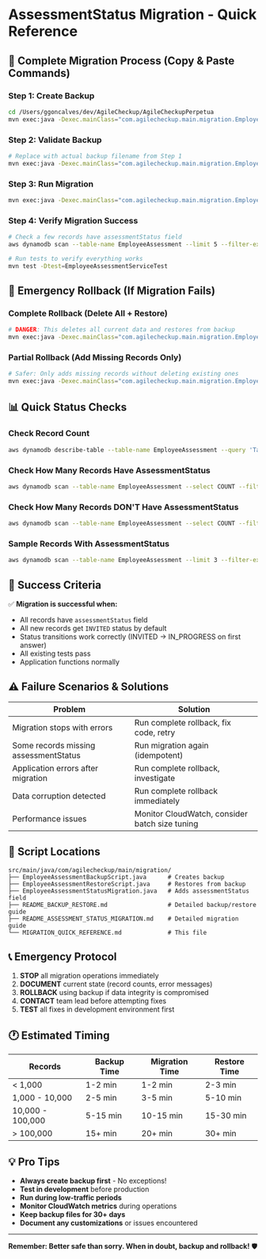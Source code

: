 # AssessmentStatus Migration - Quick Reference

## 🚀 Complete Migration Process (Copy & Paste Commands)

### Step 1: Create Backup
```bash
cd /Users/ggoncalves/dev/AgileCheckup/AgileCheckupPerpetua
mvn exec:java -Dexec.mainClass="com.agilecheckup.main.migration.EmployeeAssessmentBackupScript"
```

### Step 2: Validate Backup
```bash
# Replace with actual backup filename from Step 1
mvn exec:java -Dexec.mainClass="com.agilecheckup.main.migration.EmployeeAssessmentBackupScript" -Dexec.args="--validate employeeassessment_backup_YYYYMMDD_HHMMSS.json"
```

### Step 3: Run Migration
```bash
mvn exec:java -Dexec.mainClass="com.agilecheckup.main.migration.EmployeeAssessmentStatusMigration"
```

### Step 4: Verify Migration Success
```bash
# Check a few records have assessmentStatus field
aws dynamodb scan --table-name EmployeeAssessment --limit 5 --filter-expression "attribute_exists(assessmentStatus)"

# Run tests to verify everything works
mvn test -Dtest=EmployeeAssessmentServiceTest
```

## 🚨 Emergency Rollback (If Migration Fails)

### Complete Rollback (Delete All + Restore)
```bash
# DANGER: This deletes all current data and restores from backup
mvn exec:java -Dexec.mainClass="com.agilecheckup.main.migration.EmployeeAssessmentRestoreScript" -Dexec.args="employeeassessment_backup_YYYYMMDD_HHMMSS.json --delete-existing"
```

### Partial Rollback (Add Missing Records Only)
```bash
# Safer: Only adds missing records without deleting existing ones
mvn exec:java -Dexec.mainClass="com.agilecheckup.main.migration.EmployeeAssessmentRestoreScript" -Dexec.args="employeeassessment_backup_YYYYMMDD_HHMMSS.json"
```

## 📊 Quick Status Checks

### Check Record Count
```bash
aws dynamodb describe-table --table-name EmployeeAssessment --query 'Table.ItemCount'
```

### Check How Many Records Have AssessmentStatus
```bash
aws dynamodb scan --table-name EmployeeAssessment --select COUNT --filter-expression "attribute_exists(assessmentStatus)"
```

### Check How Many Records DON'T Have AssessmentStatus
```bash
aws dynamodb scan --table-name EmployeeAssessment --select COUNT --filter-expression "attribute_not_exists(assessmentStatus)"
```

### Sample Records With AssessmentStatus
```bash
aws dynamodb scan --table-name EmployeeAssessment --limit 3 --filter-expression "attribute_exists(assessmentStatus)" --projection-expression "id,assessmentStatus"
```

## 🎯 Success Criteria

✅ **Migration is successful when:**
- All records have `assessmentStatus` field
- All new records get `INVITED` status by default  
- Status transitions work correctly (INVITED → IN_PROGRESS on first answer)
- All existing tests pass
- Application functions normally

## ⚠️ Failure Scenarios & Solutions

| Problem | Solution |
|---------|----------|
| Migration stops with errors | Run complete rollback, fix code, retry |
| Some records missing assessmentStatus | Run migration again (idempotent) |
| Application errors after migration | Run complete rollback, investigate |
| Data corruption detected | Run complete rollback immediately |
| Performance issues | Monitor CloudWatch, consider batch size tuning |

## 🔧 Script Locations

```
src/main/java/com/agilecheckup/main/migration/
├── EmployeeAssessmentBackupScript.java      # Creates backup
├── EmployeeAssessmentRestoreScript.java     # Restores from backup  
├── EmployeeAssessmentStatusMigration.java   # Adds assessmentStatus field
├── README_BACKUP_RESTORE.md                 # Detailed backup/restore guide
├── README_ASSESSMENT_STATUS_MIGRATION.md    # Detailed migration guide
└── MIGRATION_QUICK_REFERENCE.md             # This file
```

## 📞 Emergency Protocol

1. **STOP** all migration operations immediately
2. **DOCUMENT** current state (record counts, error messages)
3. **ROLLBACK** using backup if data integrity is compromised
4. **CONTACT** team lead before attempting fixes
5. **TEST** all fixes in development environment first

## 🕐 Estimated Timing

| Records | Backup Time | Migration Time | Restore Time |
|---------|-------------|----------------|--------------|
| < 1,000 | 1-2 min | 1-2 min | 2-3 min |
| 1,000 - 10,000 | 2-5 min | 3-5 min | 5-10 min |
| 10,000 - 100,000 | 5-15 min | 10-15 min | 15-30 min |
| > 100,000 | 15+ min | 20+ min | 30+ min |

## 💡 Pro Tips

- **Always create backup first** - No exceptions!
- **Test in development** before production
- **Run during low-traffic periods**
- **Monitor CloudWatch metrics** during operations
- **Keep backup files for 30+ days**
- **Document any customizations** or issues encountered

---

**Remember: Better safe than sorry. When in doubt, backup and rollback!** 🛡️